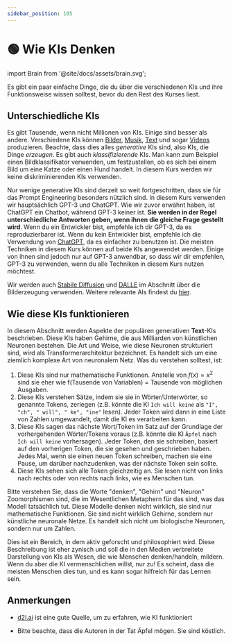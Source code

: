 ```yaml
---
sidebar_position: 105
---
```

# 🟢 Wie KIs Denken


import Brain from '@site/docs/assets/brain.svg';

<div style={{textAlign: 'center'}}>
  <Brain style={{width:"100%",height:"300px",verticalAlign:"top"}}/>
</div>


Es gibt ein paar einfache Dinge, die du über die verschiedenen KIs und ihre Funktionsweise wissen solltest, bevor du den Rest des Kurses liest.


## Unterschiedliche KIs

Es gibt Tausende, wenn nicht Millionen von KIs. Einige sind besser als andere. Verschiedene KIs können [Bilder](https://openai.com/product/dall-e-2), [Musik](https://google-research.github.io/seanet/musiclm/examples/), [Text](https://platform.openai.com/playground) und sogar [Videos](https://makeavideo.studio/) produzieren. Beachte, dass dies alles *generative* KIs sind, also KIs, die Dinge *erzeugen*. Es gibt auch *klassifizierende* KIs. Man kann zum Beispiel einen Bildklassifikator verwenden, um festzustellen, ob es sich bei einem Bild um eine Katze oder einen Hund handelt. In diesem Kurs werden wir keine diskriminierenden KIs verwenden.


Nur wenige generative KIs sind derzeit so weit fortgeschritten, dass sie für das Prompt Engineering besonders nützlich sind. In diesem Kurs verwenden wir hauptsächlich GPT-3 und ChatGPT. Wie wir zuvor erwähnt haben, ist ChatGPT ein Chatbot, während GPT-3 keiner ist. **Sie werden in der Regel unterschiedliche Antworten geben, wenn ihnen die gleiche Frage gestellt wird**. Wenn du ein Entwickler bist, empfehle ich dir GPT-3, da es reproduzierbarer ist. Wenn du kein Entwickler bist, empfehle ich die Verwendung von [ChatGPT](https://learnprompting.org/docs/category/%EF%B8%8F-image-prompting), da es einfacher zu benutzen ist. Die meisten Techniken in diesem Kurs können auf beide KIs angewendet werden. Einige von ihnen sind jedoch nur auf GPT-3 anwendbar, so dass wir dir empfehlen, GPT-3 zu verwenden, wenn du alle Techniken in diesem Kurs nutzen möchtest.

Wir werden auch [Stabile Diffusion](https://beta.dreamstudio.ai/home) und [DALLE](https://openai.com/product/dall-e-2) im Abschnitt über die Bilderzeugung verwenden. Weitere relevante AIs findest du [hier](https://learnprompting.org/docs/products#chatbots).

## Wie diese KIs funktionieren

In diesem Abschnitt werden Aspekte der populären generativen **Text**-KIs beschrieben. Diese KIs haben Gehirne, die aus Milliarden von künstlichen Neuronen bestehen. Die Art und Weise, wie diese Neuronen strukturiert sind, wird als Transformerarchitektur bezeichnet. Es handelt sich um eine ziemlich komplexe Art von neuronalem Netz. Was du verstehen solltest, ist:

1. Diese KIs sind nur mathematische Funktionen. Anstelle von $f(x) = x^2$ sind sie eher wie f(Tausende von Variablen) = Tausende von möglichen Ausgaben.
2. Diese KIs verstehen Sätze, indem sie sie in Wörter/Unterwörter, so genannte Tokens, zerlegen (z.B. könnte die KI `Ich will keine` als `"I", "ch", " will", " ke", "ine"` lesen). Jeder Token wird dann in eine Liste von Zahlen umgewandelt, damit die KI es verarbeiten kann.
3. Diese KIs sagen das nächste Wort/Token im Satz auf der Grundlage der vorhergehenden Wörter/Tokens voraus (z.B. könnte die KI `Äpfel` nach `Ich will keine` vorhersagen). Jeder Token, den sie schreiben, basiert auf den vorherigen Token, die sie gesehen und geschrieben haben. Jedes Mal, wenn sie einen neuen Token schreiben, machen sie eine Pause, um darüber nachzudenken, was der nächste Token sein sollte.
4. Diese KIs sehen sich alle Token gleichzeitig an. Sie lesen nicht von links nach rechts oder von rechts nach links, wie es Menschen tun.

Bitte verstehen Sie, dass die Worte "denken", "Gehirn" und "Neuron" Zoomorphismen sind, die im Wesentlichen Metaphern für das sind, was das Modell tatsächlich tut. Diese Modelle denken nicht wirklich, sie sind nur mathematische Funktionen. Sie sind nicht wirklich Gehirne, sondern nur künstliche neuronale Netze. Es handelt sich nicht um biologische Neuronen, sondern nur um Zahlen.

Dies ist ein Bereich, in dem aktiv geforscht und philosophiert wird. Diese Beschreibung ist eher zynisch und soll die in den Medien verbreitete Darstellung von KIs als Wesen, die wie Menschen denken/handeln, mildern. Wenn du aber die KI vermenschlichen willst, nur zu! Es scheint, dass die meisten Menschen dies tun, und es kann sogar hilfreich für das Lernen sein.


## Anmerkungen

- [d2l.ai](https://www.d2l.ai) ist eine gute Quelle, um zu erfahren, wie KI funktioniert

- Bitte beachte, dass die Autoren in der Tat Äpfel mögen. Sie sind köstlich.
